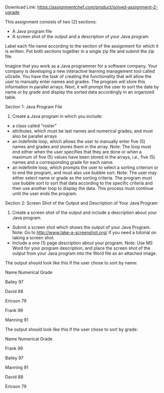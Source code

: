 Download Link: https://assignmentchef.com/product/solved-assignment-2-ugrade
<br>



This assignment consists of two (2) sections:

<ul>

 <li>A Java program file</li>

 <li>A screen shot of the output and a description of your Java program</li>

</ul>

Label each file name according to the section of the assignment for which it is written. Put both sections together in a single zip file and submit the zip file.

Imagine that you work as a Java programmer for a software company. Your company is developing a new interactive learning management tool called uGrade. You have the task of creating the functionality that will allow the user to manually enter names and grades. The program will store this information in parallel arrays. Next, it will prompt the user to sort the date by name or by grade and display the sorted data accordingly in an organized table.

Section 1: Java Program File

<ol>

 <li>Create a Java program in which you include:</li>

</ol>

<ul>

 <li>a class called “roster”</li>

 <li>attributes, which must be last names and numerical grades, and must also be parallel arrays</li>

 <li>an indefinite loop, which allows the user to manually enter five (5) names and grades and stores them in the array. Note: The loop must end either when the user specifies that they are done or when a maximum of five (5) values have been stored in the arrays, i.e., five (5) names and a corresponding grade for each name.</li>

 <li>an indefinite loop, which prompts the user to select a sorting criterion or to end the program, and must also use bubble sort. Note: The user may either select name or grade as the sorting criteria. The program must use bubble sort to sort that data according to the specific criteria and then use another loop to display the data. This process must continue until the user ends the program.</li>

</ul>

Section 2: Screen Shot of the Output and Description of Your Java Program

<ol>

 <li>Create a screen shot of the output and include a description about your Java program.</li>

</ol>

<ul>

 <li>Submit a screen shot which shows the output of your Java Program. Note: Go to <u>http://www.take-a-screenshot.org/</u> if you need a tutorial on taking a screen shot.</li>

 <li>Include a one (1) page description about your program. Note: Use MS Word for your program description, and place the screen shot of the output from your Java program into the Word file as an attached image.</li>

</ul>

The output should look like this if the user chose to sort by name:

Name Numerical Grade

Bailey 97

David 88

Ericson 79

Frank 99

Manning 91

The output should look like this if the user chose to sort by grade:

Name Numerical Grade

Frank 99

Bailey 97

Manning 91

David 88

Ericson 79